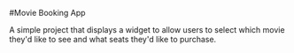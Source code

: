 #Movie Booking App

A simple project that displays a widget to allow users to select which movie they'd like to see and what seats they'd like to purchase.